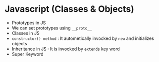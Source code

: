 # Javascript (Classes & Objects)

- Prototypes in JS
- We can set prototypes using `__proto__`
- Classes in JS
- `constructor() method` : It autometically invocked by `new` and initializes objects
- Inheritance in JS : It is invocked by `extends` key word
- Super Keyword
